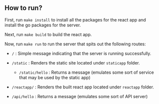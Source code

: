 ## How to run?

First, run `make install` to install all the packages for the react app and install the go packages for the server.

Next, run `make build` to build the react app.

Now, run `make run` to run the server that spits out the following routes:

- `/` : Simple message indicating that the server is running successfully.

- `/static` : Renders the static site located under 
`staticapp` folder.
    - `/static/hello` : Returns a message (emulates some sort of service that may be used by the static app)

- `/reactapp/` : Renders the built react app located under `reactapp` folder.

- `/api/hello` : Returns a message (emulates some sort of API server)
